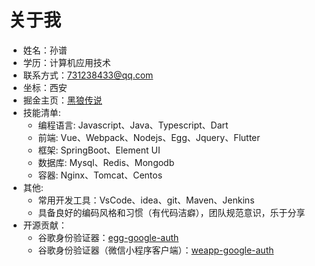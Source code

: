# 关于我

- 姓名：孙谱
- 学历：计算机应用技术
- 联系方式：[731238433@qq.com](mailto:731238433@qq.com)
- 坐标：西安
- 掘金主页：[黑狼传说](https://juejin.cn/user/1662117310106909)
- 技能清单:
  - 编程语言: Javascript、Java、Typescript、Dart
  - 前端: Vue、Webpack、Nodejs、Egg、Jquery、Flutter
  - 框架: SpringBoot、Element UI
  - 数据库: Mysql、Redis、Mongodb
  - 容器: Nginx、Tomcat、Centos
- 其他:
  - 常用开发工具：VsCode、idea、git、Maven、Jenkins
  - 具备良好的编码风格和习惯（有代码洁癖），团队规范意识，乐于分享
- 开源贡献：
  - 谷歌身份验证器：[egg-google-auth](https://github.com/sunpu007/egg-google-auth)
  - 谷歌身份验证器（微信小程序客户端）：[weapp-google-auth](https://github.com/sunpu007/weapp-google-auth)

<Vssue :title="$title" />